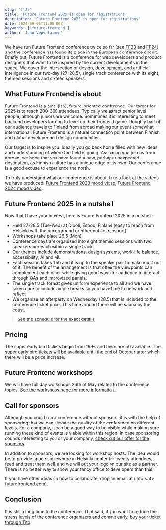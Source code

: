 ```yaml
---
slug: 'ff25'
title: 'Future Frontend 2025 is open for registrations'
description: 'Future Frontend 2025 is open for registrations'
date: 2024-09-06T11:00:00Z
keywords: ['future-frontend']
author: 'Juho Vepsäläinen'
---
```


We have run Future Frontend conference twice so far (see [FF23](/2023/) and [FF24](/2024/)) and the conference has found its place in the European conference circuit. Briefly put, Future Frontend is a conference for web developers and product designers that want to be inspired by the current developments in the space. We cover the intersection of design, development, and artificial intelligence in our two-day (27-28.5), single track conference with its eight, themed sessions and sixteen speakers.

## What Future Frontend is about

Future Frontend is a small(ish), future-oriented conference. Our target for 2025 is to reach 200-300 attendees. Typically we attract senior level people, although juniors are welcome. Sometimes it is interesting to meet backend developers looking to level up their frontend game. Roughly half of our audience travels to Finland from abroad making our event somewhat international. Future Frontend is a natural connection point between Finnish and global developer and design communities.

Our target is to inspire you. Ideally you go back home filled with new ideas and understanding of where the field is going. Assuming you join us from abroad, we hope that you have found a new, perhaps unexpected destination, as Finnish culture has a unique edge of its own. Our conference is a good excuse to experience the north.

To truly understand what our conference is about, take a look at the videos we have produced: [Future Frontend 2023 mood video](https://www.youtube.com/watch?v=evVmkKNlr0U), [Future Frontend 2024 mood video](https://www.youtube.com/watch?v=UNWLX6QI3ow).

## Future Frontend 2025 in a nutshell

Now that I have your interest, here is Future Frontend 2025 in a nutshell:

* Held 27-28.5 (Tue-Wed) at Dipoli, Espoo, Finland (easy to reach from Helsinki with the underground or other public transport)
* Workshops take place 26.5 (Mon)
* Conference days are organized into eight themed sessions with two speakers per each within a single track
* Our themes include demonstrations, design systems, work-life balance, accessibility, AI and ML
* Each session takes 1.5h and it is up to the speaker pair to make most out of it. The benefit of the arrangement is that often the viewpoints can complement each other while giving good ways for audience to interact through QAs and improvized panels.
* The single track format gives uniform experience to all and we have taken care to include ample breaks so you have time to network and reflect
* We organize an afterparty on Wednesday (28.5) that is included to the conference ticket price. This time around there will be sauna by the coast.

> [See the schedule for the exact details](/schedule/)

## Pricing

The super early bird tickets begin from 199€ and there are 50 available. The super early bird tickets will be available until the end of October after which there will be a price increase.

## Future Frontend workshops

We will have full day workshops 26th of May related to the conference topics. [See the workshops page for more information.](/workshops/).

## Call for sponsors

Although you could run a conference without sponsors, it is with the help of sponsoring that we can elevate the quality of the conference on different levels. For a company, it can be a good way to be visible while making sure running these kind of events is viable within this region. In case sponsoring sounds interesting to you or your company, [check out our offer for the sponsors](/for-sponsors/).

In addition to sponsors, we are looking for workshop hosts. The idea would be to provide space somewhere in Helsinki center for twenty attendees, feed and treat them well, and we will put your logo on our site as a partner. There is no better way to show your fancy office to developers than this.

If you have other ideas on how to collaborate, drop an email at (info \<at> futurefrontend.com).

## Conclusion

It is still a long time to the conference. That said, if you want to reduce the stress levels of the conference organizers and commit early, [buy your ticket through Tito](https://ti.to/future-frontend/2025).
